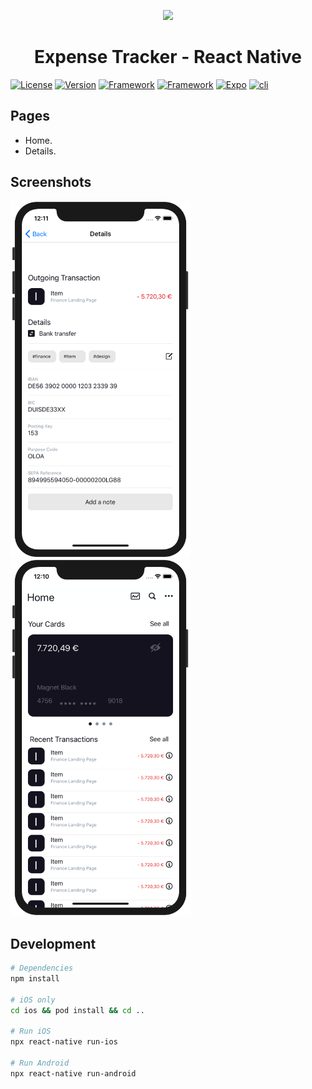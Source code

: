 <p align="center">
  <a>
    <img width="100px" src="https://smartmulticlipboard.com/images/ss/icons.png">
  </a>
  <h1 align="center">Expense Tracker - React Native</h1>  
</p>

[![License](https://img.shields.io/github/license/AbdelhamidLarachi/react-native-ecommerce)](https://github.com/AbdelhamidLarachi/react-native-ecommerce/blob/main/LICENSE) [![Version](https://img.shields.io/badge/version-v1.0.0-blue)]() [![Framework](https://img.shields.io/badge/Made%20with-React_Native-1f425f.svg)](https://reactnative.dev/) [![Framework](https://img.shields.io/badge/%20-no%20third%20party%20libraries-lightgrey)]() [![Expo](https://img.shields.io/badge/-expo-blue)]() [![cli](https://img.shields.io/badge/-cli-blue)]()


## Pages

- Home.
- Details.

## Screenshots

<img width="288px" src="https://raw.githubusercontent.com/AbdelhamidLarachi/react-native-expense-tracker/master/img/details.png"> <img width="288px" src="https://raw.githubusercontent.com/AbdelhamidLarachi/react-native-expense-tracker/master/img/home.png?token=AH6YGRZYQODZUITBNZFROCK746MTM">


## Development

```bash
# Dependencies
npm install

# iOS only
cd ios && pod install && cd ..

# Run iOS
npx react-native run-ios

# Run Android
npx react-native run-android

```
